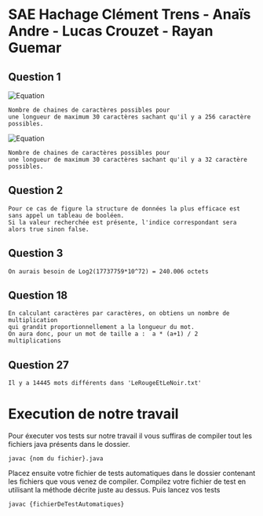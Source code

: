 # SAE Hachage Clément Trens - Anaïs Andre - Lucas Crouzet - Rayan Guemar

## Question 1
![Equation](https://i.imgur.com/bnhFl7x.png)

    Nombre de chaines de caractères possibles pour 
    une longueur de maximum 30 caractères sachant qu'il y a 256 caractère possibles.

![Equation](https://i.imgur.com/XH0Cd1M.png)

    Nombre de chaines de caractères possibles pour 
    une longueur de maximum 30 caractères sachant qu'il y a 32 caractère possibles.
    
## Question 2

    Pour ce cas de figure la structure de données la plus efficace est sans appel un tableau de booléen.
    Si la valeur recherchée est présente, l'indice correspondant sera alors true sinon false.
    
## Question 3
    On aurais besoin de Log2(17737759*10^72) = 240.006 octets


## Question 18

    En calculant caractères par caractères, on obtiens un nombre de multiplication 
    qui grandit proportionnellement a la longueur du mot.
    On aura donc, pour un mot de taille a :  a * (a+1) / 2  multiplications 

## Question 27

    Il y a 14445 mots différents dans 'LeRougeEtLeNoir.txt'

# Execution de notre travail

Pour éxecuter vos tests sur notre travail il vous suffiras de compiler tout les fichiers java présents dans le dossier.

    javac {nom du fichier}.java

Placez ensuite votre fichier de tests automatiques dans le dossier contenant les fichiers que vous venez de compiler. Compilez votre fichier de test en utilisant la méthode décrite juste au dessus.
Puis lancez vos tests


    javac {fichierDeTestAutomatiques}
